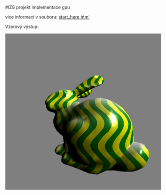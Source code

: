 #IZG projekt implementace gpu

více informací v souboru: [start_here.html](start_here.html)


Vzorový výstup:

![output_image](https://github.com/laDok8/IZG/blob/master/images/output.png)
